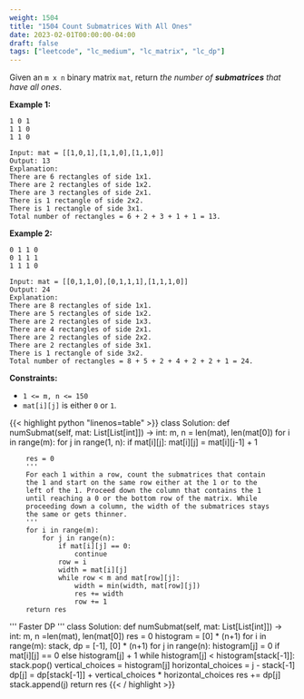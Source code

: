 ```yaml
---
weight: 1504
title: "1504 Count Submatrices With All Ones"
date: 2023-02-01T00:00:00-04:00
draft: false
tags: ["leetcode", "lc_medium", "lc_matrix", "lc_dp"]
---
```


Given an `m x n` binary matrix `mat`, return *the number of **submatrices** that have all ones*.

**Example 1:**
```
1 0 1
1 1 0
1 1 0

Input: mat = [[1,0,1],[1,1,0],[1,1,0]]
Output: 13
Explanation: 
There are 6 rectangles of side 1x1.
There are 2 rectangles of side 1x2.
There are 3 rectangles of side 2x1.
There is 1 rectangle of side 2x2. 
There is 1 rectangle of side 3x1.
Total number of rectangles = 6 + 2 + 3 + 1 + 1 = 13.
```
**Example 2:**
```
0 1 1 0
0 1 1 1
1 1 1 0

Input: mat = [[0,1,1,0],[0,1,1,1],[1,1,1,0]]
Output: 24
Explanation: 
There are 8 rectangles of side 1x1.
There are 5 rectangles of side 1x2.
There are 2 rectangles of side 1x3. 
There are 4 rectangles of side 2x1.
There are 2 rectangles of side 2x2. 
There are 2 rectangles of side 3x1. 
There is 1 rectangle of side 3x2. 
Total number of rectangles = 8 + 5 + 2 + 4 + 2 + 2 + 1 = 24.
```

**Constraints:**
- `1 <= m, n <= 150`
- `mat[i][j]` is either `0` or `1`.

<div class="tabs"></div>
<div class="tab-content">
<div id="python" class="lang">
{{< highlight python "linenos=table" >}}
class Solution:
    def numSubmat(self, mat: List[List[int]]) -> int:
        m, n = len(mat), len(mat[0])
        for i in range(m):
            for j in range(1, n):
                if mat[i][j]:
                    mat[i][j] = mat[i][j-1] + 1
        
        res = 0
        '''
        For each 1 within a row, count the submatrices that contain
        the 1 and start on the same row either at the 1 or to the
        left of the 1. Proceed down the column that contains the 1
        until reaching a 0 or the bottom row of the matrix. While
        proceeding down a column, the width of the submatrices stays
        the same or gets thinner.
        '''
        for i in range(m):
            for j in range(n):
                if mat[i][j] == 0:
                    continue
                row = i
                width = mat[i][j]
                while row < m and mat[row][j]:
                    width = min(width, mat[row][j])
                    res += width
                    row += 1
        return res


'''
Faster DP
'''
class Solution:
    def numSubmat(self, mat: List[List[int]]) -> int:
        m, n =len(mat), len(mat[0])
        res = 0
        histogram = [0] * (n+1)
        for i in range(m):
            stack, dp = [-1], [0] * (n+1)
            for j in range(n):
                histogram[j] = 0 if mat[i][j] == 0 else histogram[j] + 1
                while histogram[j] < histogram[stack[-1]]:
                    stack.pop()
                vertical_choices = histogram[j]
                horizontal_choices = j - stack[-1]
                dp[j] = dp[stack[-1]] + vertical_choices * horizontal_choices
                res += dp[j]
                stack.append(j)
        return res
{{< / highlight >}}
</div>
</div>
